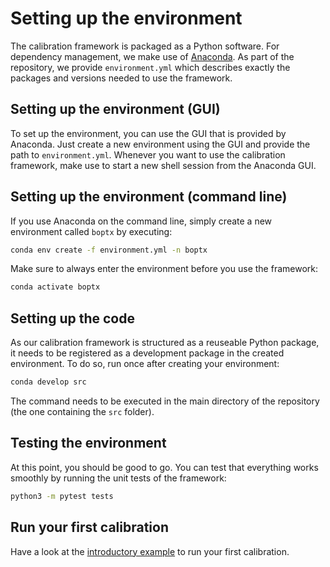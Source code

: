 # Setting up the environment

The calibration framework is packaged as a Python software. For dependency
management, we make use of [Anaconda](https://www.anaconda.com/). As part of
the repository, we provide `environment.yml` which describes exactly the packages
and versions needed to use the framework.

## Setting up the environment (GUI)

To set up the environment, you can use the GUI that is provided by Anaconda. Just
create a new environment using the GUI and provide the path to `environment.yml`.
Whenever you want to use the calibration framework, make use to start a new
shell session from the Anaconda GUI.

## Setting up the environment (command line)

If you use Anaconda on the command line, simply create a new environment called
`boptx` by executing:

```bash
conda env create -f environment.yml -n boptx
```

Make sure to always enter the environment before you use the framework:

```bash
conda activate boptx
```

## Setting up the code

As our calibration framework is structured as a reuseable Python package, it
needs to be registered as a development package in the created environment. To
do so, run once after creating your environment:

```bash
conda develop src
```

The command needs to be executed in the main directory of the repository (the
one containing the `src` folder).

## Testing the environment

At this point, you should be good to go. You can test that everything works
smoothly by running the unit tests of the framework:

```bash
python3 -m pytest tests
```

## Run your first calibration

Have a look at the [introductory example](../examples/simple) to run your first calibration.
